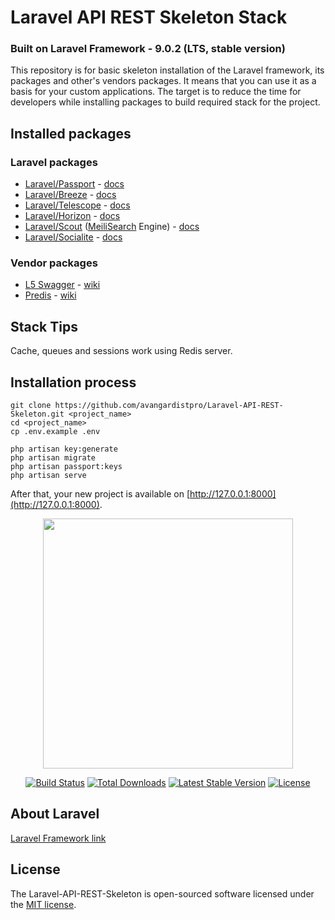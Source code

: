 # Laravel API REST Skeleton Stack

### Built on Laravel Framework - 9.0.2 (LTS, stable version)

This repository is for basic skeleton installation of the Laravel framework, its packages and other's vendors packages. It means that you can use it as a basis for your custom applications. The target is to reduce the time for developers while installing packages to build required stack for the project.


## Installed packages

### Laravel packages

- [Laravel/Passport](https://github.com/laravel/passport) - [docs](https://laravel.com/docs/9.x/passport)
- [Laravel/Breeze](https://github.com/laravel/breeze) - [docs](https://laravel.com/docs/9.x/starter-kits#breeze-and-next)
- [Laravel/Telescope](https://github.com/laravel/telescope) - [docs](https://laravel.com/docs/9.x/telescope)
- [Laravel/Horizon](https://github.com/laravel/horizon) - [docs](https://laravel.com/docs/9.x/horizon)
- [Laravel/Scout](https://github.com/laravel/scout) ([MeiliSearch](https://www.meilisearch.com/) Engine) - [docs](https://laravel.com/docs/9.x/scout)
- [Laravel/Socialite](https://github.com/laravel/socialite) - [docs](https://laravel.com/docs/9.x/socialite)

### Vendor packages

- [L5 Swagger](https://github.com/darkaonline/l5-swagger) - [wiki](https://github.com/DarkaOnLine/L5-Swagger/wiki)
- [Predis](https://github.com/predis/predis) - [wiki](https://github.com/predis/predis/wiki)

## Stack Tips

Cache, queues and sessions work using Redis server.

## Installation process

```
git clone https://github.com/avangardistpro/Laravel-API-REST-Skeleton.git <project_name>
cd <project_name>
cp .env.example .env

php artisan key:generate
php artisan migrate
php artisan passport:keys
php artisan serve
```
After that, your new project is available on [http://127.0.0.1:8000](http://127.0.0.1:8000).


<p align="center"><a href="https://laravel.com" target="_blank"><img src="https://raw.githubusercontent.com/laravel/art/master/logo-lockup/5%20SVG/2%20CMYK/1%20Full%20Color/laravel-logolockup-cmyk-red.svg" width="400"></a></p>

<p align="center">
<a href="https://travis-ci.org/laravel/framework"><img src="https://travis-ci.org/laravel/framework.svg" alt="Build Status"></a>
<a href="https://packagist.org/packages/laravel/framework"><img src="https://img.shields.io/packagist/dt/laravel/framework" alt="Total Downloads"></a>
<a href="https://packagist.org/packages/laravel/framework"><img src="https://img.shields.io/packagist/v/laravel/framework" alt="Latest Stable Version"></a>
<a href="https://packagist.org/packages/laravel/framework"><img src="https://img.shields.io/packagist/l/laravel/framework" alt="License"></a>
</p>

## About Laravel

[Laravel Framework link](https://github.com/laravel/laravel)


## License

The Laravel-API-REST-Skeleton is open-sourced software licensed under the [MIT license](https://opensource.org/licenses/MIT).
